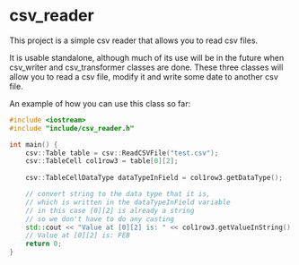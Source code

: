 # csv_reader

This project is a simple csv reader that allows you to read csv files.

It is usable standalone, although much of its use will be in the future
when csv_writer and csv_transformer classes are done. These three classes
will allow you to read a csv file, modify it and write some date to another
csv file.

An example of how you can use this class so far:
```c++
#include <iostream>
#include "include/csv_reader.h"

int main() {
	csv::Table table = csv::ReadCSVFile("test.csv");
	csv::TableCell col1row3 = table[0][2];
	
	csv::TableCellDataType dataTypeInField = col1row3.getDataType();

	// convert string to the data type that it is, 
	// which is written in the dataTypeInField variable
	// in this case [0][2] is already a string
	// so we don't have to do any casting
	std::cout << "Value at [0][2] is: " << col1row3.getValueInString() << std::endl;
	// Value at [0][2] is: FEB
	return 0;
}
```
